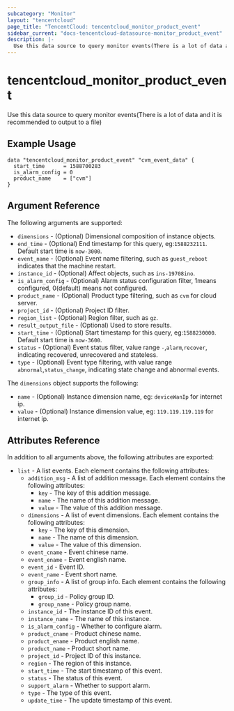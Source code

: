 ```yaml
---
subcategory: "Monitor"
layout: "tencentcloud"
page_title: "TencentCloud: tencentcloud_monitor_product_event"
sidebar_current: "docs-tencentcloud-datasource-monitor_product_event"
description: |-
  Use this data source to query monitor events(There is a lot of data and it is recommended to output to a file)
---
```


# tencentcloud_monitor_product_event

Use this data source to query monitor events(There is a lot of data and it is recommended to output to a file)

## Example Usage

```hcl
data "tencentcloud_monitor_product_event" "cvm_event_data" {
  start_time      = 1588700283
  is_alarm_config = 0
  product_name    = ["cvm"]
}
```

## Argument Reference

The following arguments are supported:

* `dimensions` - (Optional) Dimensional composition of instance objects.
* `end_time` - (Optional) End timestamp for this query, eg:`1588232111`. Default start time is `now-3000`.
* `event_name` - (Optional) Event name filtering, such as `guest_reboot` indicates that the machine restart.
* `instance_id` - (Optional) Affect objects, such as `ins-19708ino`.
* `is_alarm_config` - (Optional) Alarm status configuration filter, 1means configured, 0(default) means not configured.
* `product_name` - (Optional) Product type filtering, such as `cvm` for cloud server.
* `project_id` - (Optional) Project ID filter.
* `region_list` - (Optional) Region filter, such as `gz`.
* `result_output_file` - (Optional) Used to store results.
* `start_time` - (Optional) Start timestamp for this query, eg:`1588230000`. Default start time is `now-3600`.
* `status` - (Optional) Event status filter, value range `-`,`alarm`,`recover`, indicating recovered, unrecovered and stateless.
* `type` - (Optional) Event type filtering, with value range `abnormal`,`status_change`, indicating state change and abnormal events.

The `dimensions` object supports the following:

* `name` - (Optional) Instance dimension name, eg: `deviceWanIp` for internet ip.
* `value` - (Optional) Instance dimension value, eg: `119.119.119.119` for internet ip.

## Attributes Reference

In addition to all arguments above, the following attributes are exported:

* `list` - A list events. Each element contains the following attributes:
  * `addition_msg` - A list of addition message. Each element contains the following attributes:
    * `key` - The key of this addition message.
    * `name` - The name of this addition message.
    * `value` - The value of this addition message.
  * `dimensions` - A list of event dimensions. Each element contains the following attributes:
    * `key` - The key of this dimension.
    * `name` - The name of this dimension.
    * `value` - The value of this dimension.
  * `event_cname` - Event chinese name.
  * `event_ename` - Event english name.
  * `event_id` - Event ID.
  * `event_name` - Event short name.
  * `group_info` - A list of group info. Each element contains the following attributes:
    * `group_id` - Policy group ID.
    * `group_name` - Policy group name.
  * `instance_id` - The instance ID of this event.
  * `instance_name` - The name of this instance.
  * `is_alarm_config` - Whether to configure alarm.
  * `product_cname` - Product chinese name.
  * `product_ename` - Product english name.
  * `product_name` - Product short name.
  * `project_id` - Project ID of this instance.
  * `region` - The region of this instance.
  * `start_time` - The start timestamp of this event.
  * `status` - The status of this event.
  * `support_alarm` - Whether to support alarm.
  * `type` - The type of this event.
  * `update_time` - The update timestamp of this event.


